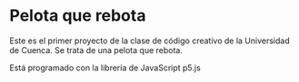 # Pelota que rebota

Este es el primer proyecto de la clase de código creativo de la Universidad de Cuenca. Se trata de una pelota que rebota.

Está programado con la librería de JavaScript p5.js
